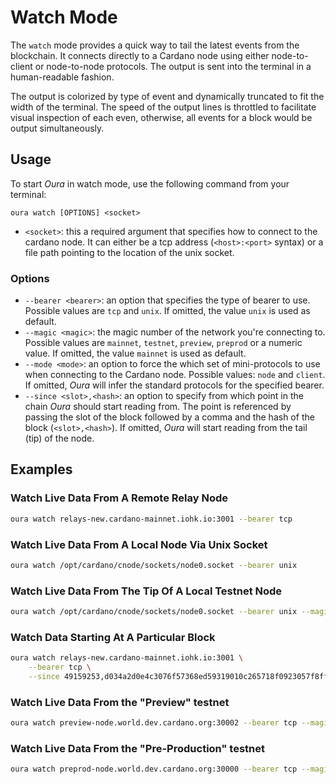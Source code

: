 # Watch Mode

The `watch` mode provides a quick way to tail the latest events from the blockchain. It connects directly to a Cardano node using either node-to-client or node-to-node protocols. The output is sent into the terminal in a human-readable fashion.

The output is colorized by type of event and dynamically truncated to fit the width of the terminal. The speed of the output lines is throttled to facilitate visual inspection of each even, otherwise, all events for a block would be output simultaneously.

## Usage

To start _Oura_ in watch mode, use the following command from your terminal:

```
oura watch [OPTIONS] <socket>
```

- `<socket>`: this a required argument that specifies how to connect to the cardano node. It can either be a tcp address (`<host>:<port>` syntax) or a file path pointing to the location of the unix socket.

### Options

- `--bearer <bearer>`: an option that specifies the type of bearer to use. Possible values are `tcp` and `unix`. If omitted, the value `unix` is used as default.
- `--magic <magic>`: the magic number of the network you're connecting to. Possible values are `mainnet`, `testnet`, `preview`, `preprod` or a numeric value. If omitted, the value `mainnet` is used as default.
- `--mode <mode>`: an option to force the which set of mini-protocols to use when connecting to the Cardano node. Possible values: `node` and `client`.  If omitted, _Oura_ will infer the standard protocols for the specified bearer.
- `--since <slot>,<hash>`: an option to specify from which point in the chain _Oura_ should start reading from. The point is referenced by passing the slot of the block followed by a comma and the hash of the block (`<slot>,<hash>`). If omitted, _Oura_ will start reading from the tail (tip) of the node.


## Examples

### Watch Live Data From A Remote Relay Node

```sh
oura watch relays-new.cardano-mainnet.iohk.io:3001 --bearer tcp
```

### Watch Live Data From A Local Node Via Unix Socket

```sh
oura watch /opt/cardano/cnode/sockets/node0.socket --bearer unix
```

### Watch Live Data From The Tip Of A Local Testnet Node

```sh
oura watch /opt/cardano/cnode/sockets/node0.socket --bearer unix --magic testnet
```

### Watch Data Starting At A Particular Block

```sh
oura watch relays-new.cardano-mainnet.iohk.io:3001 \
    --bearer tcp \
    --since 49159253,d034a2d0e4c3076f57368ed59319010c265718f0923057f8ff914a3b6bfd1314
```

### Watch Live Data From the "Preview" testnet

```sh
oura watch preview-node.world.dev.cardano.org:30002 --bearer tcp --magic preview
```

### Watch Live Data From the "Pre-Production" testnet

```sh
oura watch preprod-node.world.dev.cardano.org:30000 --bearer tcp --magic preprod
```
